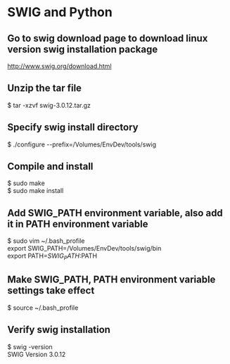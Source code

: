 
# SWIG and Python
## Go to swig download page to download linux version swig installation package
http://www.swig.org/download.html

## Unzip the tar file
$ tar -xzvf swig-3.0.12.tar.gz

## Specify swig install directory
$ ./configure --prefix=/Volumes/EnvDev/tools/swig

## Compile and install
$ sudo make  
$ sudo make install  

## Add SWIG_PATH environment variable, also add it in PATH environment variable
$ sudo vim ~/.bash_profile  
export SWIG_PATH=/Volumes/EnvDev/tools/swig/bin  
export PATH=$SWIG_PATH:$PATH   

## Make SWIG_PATH, PATH environment variable settings take effect
$ source ~/.bash_profile

## Verify swig installation
$ swig -version  
SWIG Version 3.0.12  
